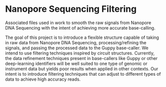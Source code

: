 # Nanopore Sequencing Filtering
Associated files used in work to smooth the raw signals from Nanopore DNA Sequencing with the intent of achieving more accurate base-calling.

The goal of this project is to introduce a flexible structure capable of taking in raw data from Nanopore DNA Sequencing, processing/refining the signals, and 
passing the processed data to the Guppy base-caller. We intend to use filtering techniques inspired by circuit structures. Currently, the data refinement techniques 
present in base-callers like Guppy or other deep-learning identifiers will be well suited to one type of genomic or instrument data but yields poor results when 
applied in other contexts. Our intent is to introduce filtering techniques that can adjust to different types of data to achieve high accuracy reads.

